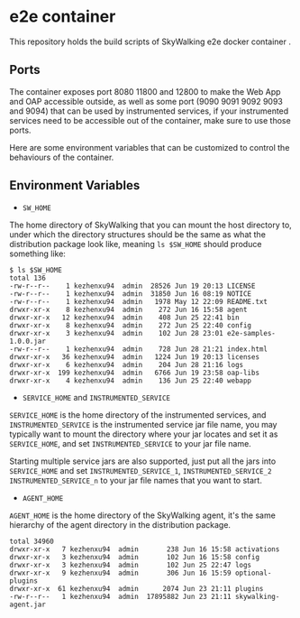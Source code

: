 # e2e container

This repository holds the build scripts of SkyWalking e2e docker container . 

## Ports

The container exposes port 8080 11800 and 12800 to make the Web App and OAP accessible outside,
as well as some port (9090 9091 9092 9093 and 9094) that can be used by instrumented services,
if your instrumented services need to be accessible out of the container, make sure to use those ports.

Here are some environment variables that can be customized to control the behaviours of the container.

## Environment Variables

- `SW_HOME`

The home directory of SkyWalking that you can mount the host directory to, under which the directory structures
should be the same as what the distribution package look like, meaning `ls $SW_HOME` should produce something like:

```shell
$ ls $SW_HOME
total 136
-rw-r--r--    1 kezhenxu94  admin  28526 Jun 19 20:13 LICENSE
-rw-r--r--    1 kezhenxu94  admin  31850 Jun 16 08:19 NOTICE
-rw-r--r--    1 kezhenxu94  admin   1978 May 12 22:09 README.txt
drwxr-xr-x    8 kezhenxu94  admin    272 Jun 16 15:58 agent
drwxr-xr-x   12 kezhenxu94  admin    408 Jun 25 22:41 bin
drwxr-xr-x    8 kezhenxu94  admin    272 Jun 25 22:40 config
drwxr-xr-x    3 kezhenxu94  admin    102 Jun 28 23:01 e2e-samples-1.0.0.jar
-rw-r--r--    1 kezhenxu94  admin    728 Jun 28 21:21 index.html
drwxr-xr-x   36 kezhenxu94  admin   1224 Jun 19 20:13 licenses
drwxr-xr-x    6 kezhenxu94  admin    204 Jun 28 21:16 logs
drwxr-xr-x  199 kezhenxu94  admin   6766 Jun 19 23:58 oap-libs
drwxr-xr-x    4 kezhenxu94  admin    136 Jun 25 22:40 webapp
```

- `SERVICE_HOME` and `INSTRUMENTED_SERVICE`

`SERVICE_HOME` is the home directory of the instrumented services, and `INSTRUMENTED_SERVICE` is the
instrumented service jar file name, you may typically want to mount the directory where your jar locates 
and set it as `SERVICE_HOME`, and set `INSTRUMENTED_SERVICE` to your jar file name.

Starting multiple service jars are also supported, just put all the jars into `SERVICE_HOME` and set
`INSTRUMENTED_SERVICE_1`, `INSTRUMENTED_SERVICE_2` `INSTRUMENTED_SERVICE_n` to your jar file names that
you want to start.

- `AGENT_HOME`

`AGENT_HOME` is the home directory of the SkyWalking agent, it's the same hierarchy of the agent directory
in the distribution package.

```shell
total 34960
drwxr-xr-x   7 kezhenxu94  admin       238 Jun 16 15:58 activations
drwxr-xr-x   3 kezhenxu94  admin       102 Jun 16 15:58 config
drwxr-xr-x   3 kezhenxu94  admin       102 Jun 25 22:47 logs
drwxr-xr-x   9 kezhenxu94  admin       306 Jun 16 15:59 optional-plugins
drwxr-xr-x  61 kezhenxu94  admin      2074 Jun 23 21:11 plugins
-rw-r--r--   1 kezhenxu94  admin  17895882 Jun 23 21:11 skywalking-agent.jar
``` 
